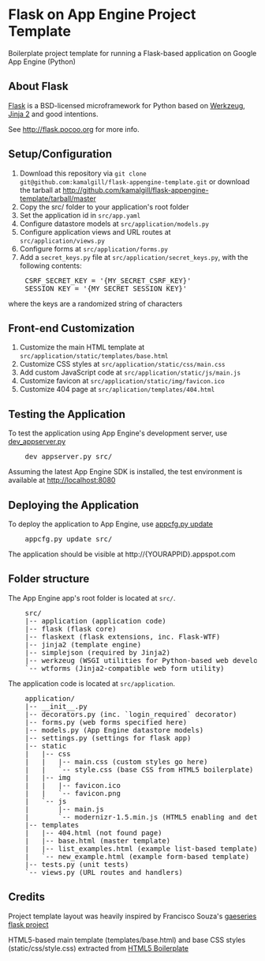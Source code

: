 
Flask on App Engine Project Template
====================================

Boilerplate project template for running a Flask-based application on Google App Engine (Python)


About Flask
-----------
[Flask][flask] is a BSD-licensed microframework for Python based on [Werkzeug][wz], [Jinja 2][jinja2] and good intentions.

See <http://flask.pocoo.org> for more info.


Setup/Configuration
-------------------
1. Download this repository via `git clone git@github.com:kamalgill/flask-appengine-template.git` 
   or download the tarball at <http://github.com/kamalgill/flask-appengine-template/tarball/master>
2. Copy the src/ folder to your application's root folder
3. Set the application id in `src/app.yaml`
4. Configure datastore models at `src/application/models.py`
5. Configure application views and URL routes at `src/application/views.py`
6. Configure forms at `src/application/forms.py`
7. Add a `secret_keys.py` file at `src/application/secret_keys.py`, with the following contents:

<pre class="console">
	CSRF_SECRET_KEY = '{MY_SECRET_CSRF_KEY}'
	SESSION_KEY = '{MY_SECRET_SESSION_KEY}'
</pre>

where the keys are a randomized string of characters


Front-end Customization
-----------------------
1. Customize the main HTML template at `src/application/static/templates/base.html`
2. Customize CSS styles at `src/application/static/css/main.css`
3. Add custom JavaScript code at `src/application/static/js/main.js`
4. Customize favicon at `src/application/static/img/favicon.ico`
5. Customize 404 page at `src/aplication/templates/404.html`


Testing the Application
-----------------------
To test the application using App Engine's development server, use [dev_appserver.py][3]
<pre class="console">
	dev_appserver.py src/
</pre>

Assuming the latest App Engine SDK is installed, the test environment is available at <http://localhost:8080>


Deploying the Application
-------------------------
To deploy the application to App Engine, use [appcfg.py update][4]
<pre class="console">
	appcfg.py update src/
</pre>

The application should be visible at http://{YOURAPPID}.appspot.com


Folder structure
----------------
The App Engine app's root folder is located at `src/`.

<pre class="console">
	src/
	|-- application (application code)
	|-- flask (flask core)
	|-- flaskext (flask extensions, inc. Flask-WTF)
	|-- jinja2 (template engine)
	|-- simplejson (required by Jinja2)
	|-- werkzeug (WSGI utilities for Python-based web development)
	`-- wtforms (Jinja2-compatible web form utility)
</pre>

The application code is located at `src/application`.

<pre class="console">
	application/
	|-- __init__.py
	|-- decorators.py (inc. `login_required` decorator)
	|-- forms.py (web forms specified here)
	|-- models.py (App Engine datastore models)
	|-- settings.py (settings for flask app)
	|-- static
	|	|-- css
	|	|	|-- main.css (custom styles go here)
	|	|	`-- style.css (base CSS from HTML5 boilerplate)
	|	|-- img
	|	|	|-- favicon.ico
	|	|	`-- favicon.png
	|	`-- js
	|		|-- main.js
	|		`-- modernizr-1.5.min.js (HTML5 enabling and detection)
	|-- templates
	|	|-- 404.html (not found page)
	|	|-- base.html (master template)
	|	|-- list_examples.html (example list-based template)
	|	`-- new_example.html (example form-based template)
	|-- tests.py (unit tests)
	`-- views.py (URL routes and handlers)
</pre>


Credits
-------
Project template layout was heavily inspired by Francisco Souza's [gaeseries flask project][1]

HTML5-based main template (templates/base.html) and base CSS styles (static/css/style.css) extracted from [HTML5 Boilerplate][2]


[flask]: http://flask.pocoo.org
[wz]: http://werkzeug.pocoo.org/
[jinja2]: http://jinja.pocoo.org/2/documentation/
[1]: http://github.com/franciscosouza/gaeseries/tree/flask
[2]: http://html5boilerplate.com/
[3]: http://code.google.com/appengine/docs/python/tools/devserver.html
[4]: http://code.google.com/appengine/docs/python/tools/uploadinganapp.html



